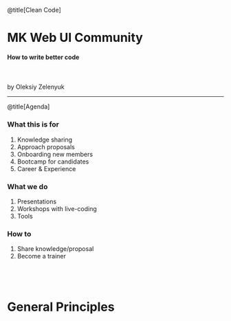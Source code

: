 @title[Clean Code]

# <span class="gold">MK</span> Web UI Community

#### How to write better code
<br>
<br>
<span class="byline">by Oleksiy Zelenyuk</span>

---
@title[Agenda]

### What this is for

1. Knowledge sharing
1. Approach proposals
1. Onboarding new members
1. Bootcamp for candidates
1. Career & Experience

### What we do

1. Presentations
1. Workshops with live-coding
1. Tools

### How to

1. Share knowledge/proposal
1. Become a trainer

#### 
<br>
<br>


####

# General Principles

###

